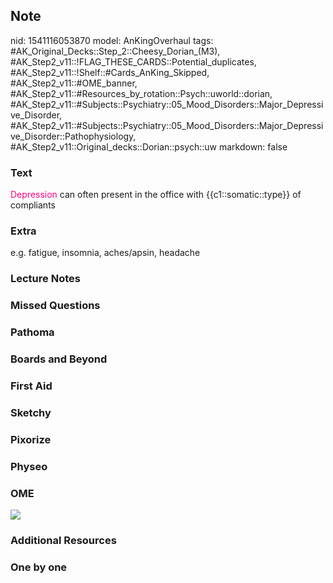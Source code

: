 ## Note
nid: 1541116053870
model: AnKingOverhaul
tags: #AK_Original_Decks::Step_2::Cheesy_Dorian_(M3), #AK_Step2_v11::!FLAG_THESE_CARDS::Potential_duplicates, #AK_Step2_v11::!Shelf::#Cards_AnKing_Skipped, #AK_Step2_v11::#OME_banner, #AK_Step2_v11::#Resources_by_rotation::Psych::uworld::dorian, #AK_Step2_v11::#Subjects::Psychiatry::05_Mood_Disorders::Major_Depressive_Disorder, #AK_Step2_v11::#Subjects::Psychiatry::05_Mood_Disorders::Major_Depressive_Disorder::Pathophysiology, #AK_Step2_v11::Original_decks::Dorian::psych::uw
markdown: false

### Text
<font color="#FC0280">Depression</font> can often present in the
office with {{c1::somatic::type}} of compliants

### Extra
e.g. fatigue, insomnia, aches/apsin, headache

### Lecture Notes


### Missed Questions


### Pathoma


### Boards and Beyond


### First Aid


### Sketchy


### Pixorize


### Physeo


### OME
<div class="ome-widget">
  <a href="https://onlinemeded.org?ref=anki"><img src=
  "_OME_AnkiFlashcards_General_3.png"></a>
</div>

### Additional Resources


### One by one

